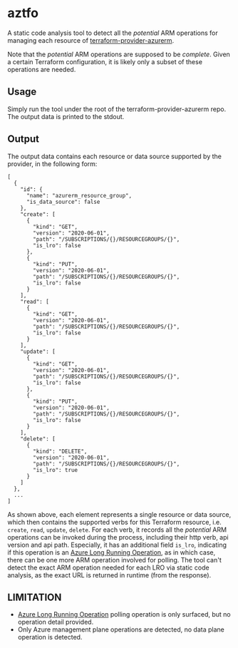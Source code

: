 # aztfo

A static code analysis tool to detect all the *potential* ARM operations for managing each resource of [terraform-provider-azurerm](https://github.com/hashicorp/terraform-provider-azurerm).

Note that the *potential* ARM operations are supposed to be *complete*. Given a certain Terraform configuration, it is likely only a subset of these operations are needed.

## Usage

Simply run the tool under the root of the terraform-provider-azurerm repo. The output data is printed to the stdout.

## Output

The output data contains each resource or data source supported by the provider, in the following form:

```
[
  {
    "id": {
      "name": "azurerm_resource_group",
      "is_data_source": false
    },
    "create": [
      {
        "kind": "GET",
        "version": "2020-06-01",
        "path": "/SUBSCRIPTIONS/{}/RESOURCEGROUPS/{}",
        "is_lro": false
      },
      {
        "kind": "PUT",
        "version": "2020-06-01",
        "path": "/SUBSCRIPTIONS/{}/RESOURCEGROUPS/{}",
        "is_lro": false
      }
    ],
    "read": [
      {
        "kind": "GET",
        "version": "2020-06-01",
        "path": "/SUBSCRIPTIONS/{}/RESOURCEGROUPS/{}",
        "is_lro": false
      }
    ],
    "update": [
      {
        "kind": "GET",
        "version": "2020-06-01",
        "path": "/SUBSCRIPTIONS/{}/RESOURCEGROUPS/{}",
        "is_lro": false
      },
      {
        "kind": "PUT",
        "version": "2020-06-01",
        "path": "/SUBSCRIPTIONS/{}/RESOURCEGROUPS/{}",
        "is_lro": false
      }
    ],
    "delete": [
      {
        "kind": "DELETE",
        "version": "2020-06-01",
        "path": "/SUBSCRIPTIONS/{}/RESOURCEGROUPS/{}",
        "is_lro": true
      }
    ]
  },
  ...
]
```

As shown above, each element represents a single resource or data source, which then contains the supported verbs for this Terraform resource, i.e. `create`, `read`, `update`, `delete`. For each verb, it records all the *potential* ARM operations can be invoked during the process, including their http verb, api version and api path. Especially, it has an additional field `is_lro`, indicating if this operation is an [Azure Long Running Operation](https://github.com/Azure/azure-resource-manager-rpc/blob/master/v1.0/async-api-reference.md), as in which case, there can be one more ARM operation involved for polling. The tool can't detect the exact ARM operation needed for each LRO via static code analysis, as the exact URL is returned in runtime (from the response).

## LIMITATION

- [Azure Long Running Operation](https://github.com/Azure/azure-resource-manager-rpc/blob/master/v1.0/async-api-reference.md) polling operation is only surfaced, but no operation detail provided.
- Only Azure management plane operations are detected, no data plane operation is detected.
